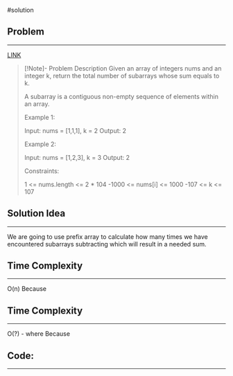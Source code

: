 #solution
## Problem
___
[LINK](https://leetcode.com/problems/subarray-sum-equals-k/description/)

>[!Note]- Problem Description
> Given an array of integers nums and an integer k, return the total number of subarrays whose sum equals to k.
>
>A subarray is a contiguous non-empty sequence of elements within an array.
>
> 
>
>Example 1:
>
>Input: nums = [1,1,1], k = 2
>Output: 2
>
>Example 2:
>
>Input: nums = [1,2,3], k = 3
>Output: 2
>
> 
>
>Constraints:
>
>    1 <= nums.length <= 2 * 104
>    -1000 <= nums[i] <= 1000
>    -107 <= k <= 107

## Solution Idea
___
We are going to use prefix array to calculate how many times we have encountered subarrays subtracting which will result in a needed sum.




## Time Complexity
___
O(n)
Because  

## Time Complexity
___
O(?) - where 
Because 


## Code:
___
```go



```